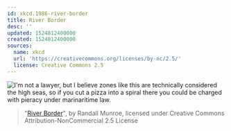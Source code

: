 ```yaml
---
id: xkcd.1986-river-border
title: River Border
desc: ''
updated: 1524812400000
created: 1524812400000
sources:
  name: xkcd
  url: 'https://creativecommons.org/licenses/by-nc/2.5/'
  license: Creative Commons 2.5
---
```

![I'm not a lawyer, but I believe zones like this are technically considered the high seas, so if you cut a pizza into a spiral there you could be charged with pieracy under marinaritime law.](https://imgs.xkcd.com/comics/river_border.png)
> "[River Border](https://xkcd.com/1986/)", by Randall Munroe, licensed under Creative Commons Attribution-NonCommercial 2.5 License

